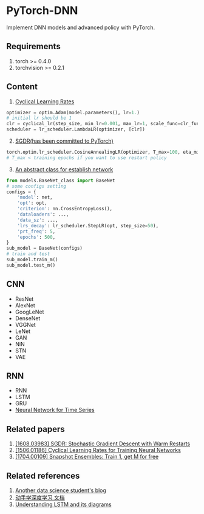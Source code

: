 # PyTorch-DNN
Implement DNN models and advanced policy with PyTorch.

## Requirements
1. torch >= 0.4.0
2. torchvision >= 0.2.1

## Content
1. [Cyclical Learning Rates](CLR_example.py)
```python
optimizer = optim.Adam(model.parameters(), lr=1.)
# initial lr should be 1
clr = cyclical_lr(step_size, min_lr=0.001, max_lr=1, scale_func=clr_func, scale_md='iterations')
scheduler = lr_scheduler.LambdaLR(optimizer, [clr])
```
2. [SGDR(has been committed to PyTorch)](WarmRestart_example.py)
```python
torch.optim.lr_scheduler.CosineAnnealingLR(optimizer, T_max=100, eta_min=1e-8, T_mult=2)
# T_max < training epochs if you want to use restart policy
```
3. [An abstract class for establish network](models/BaseNet_calss.py)
```python
from models.BaseNet_class import BaseNet
# some configs setting
configs = {
    'model': net,
    'opt': opt,
    'criterion': nn.CrossEntropyLoss(),
    'dataloaders': ...,
    'data_sz': ...,
    'lrs_decay': lr_scheduler.StepLR(opt, step_size=50),
    'prt_freq': 5,
    'epochs': 500,
}
sub_model = BaseNet(configs)
# train and test
sub_model.train_m()
sub_model.test_m()
```

## CNN
* ResNet
* AlexNet
* GoogLeNet
* DenseNet
* VGGNet
* LeNet
* GAN
* NiN
* STN
* VAE
  
## RNN
* RNN
* LSTM
* GRU
* [Neural Network for Time Series](https://github.com/AutuanLiu/Deep-Learning-for-Time-Series)


## Related papers
1. [[1608.03983] SGDR: Stochastic Gradient Descent with Warm Restarts](https://arxiv.org/abs/1608.03983)
2. [[1506.01186] Cyclical Learning Rates for Training Neural Networks](https://arxiv.org/abs/1506.01186)
3. [[1704.00109] Snapshot Ensembles: Train 1, get M for free](https://arxiv.org/abs/1704.00109)

## Related references
1. [Another data science student's blog](https://sgugger.github.io/)
2. [动手学深度学习 文档](https://zh.gluon.ai/toc.html)
3. [Understanding LSTM and its diagrams](https://medium.com/mlreview/understanding-lstm-and-its-diagrams-37e2f46f1714)
